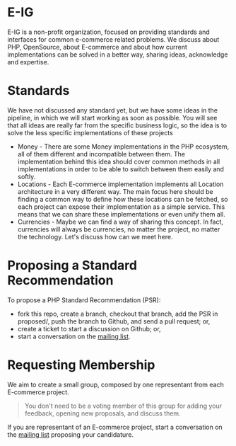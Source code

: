 E-IG
====

E-IG is a non-profit organization, focused on providing standards and interfaces for common e-commerce related
problems. We discuss about PHP, OpenSource, about E-commerce and about how current implementations can be solved in
a better way, sharing ideas, acknowledge and expertise.

Standards
=========

We have not discussed any standard yet, but we have some ideas in the pipeline, in which we will start working as
soon as possible. You will see that all ideas are really far from the specific business logic, so the idea is to 
solve the less specific implementations of these projects

* Money - There are some Money implementations in the PHP ecosystem, all of them different and incompatible between
them. The implementation behind this idea should cover common methods in all implementations in order to be able to
switch between them easily and softly.
* Locations - Each E-commerce implementation implements all Location architecture in a very different way. The main focus here should be finding a common way to define how these locations can be fetched, so each project can expose
their implementation as a simple service. This means that we can share these implementations or even unify them 
all.
* Currencies - Maybe we can find a way of sharing this concept. In fact, currencies will always be currencies, no
matter the project, no matter the technology. Let's discuss how can we meet here.

Proposing a Standard Recommendation
===================================

To propose a PHP Standard Recommendation (PSR):

* fork this repo, create a branch, checkout that branch, add the PSR in proposed/, push the branch to Github, and
send a pull request; or,
* create a ticket to start a discussion on Github; or,
* start a conversation on the [mailing list](http://groups.google.com/group/e-ig/).

Requesting Membership
=====================

We aim to create a small group, composed by one representant from each E-commerce project.

> You don't need to be a voting member of this group for adding your feedback, opening new proposals, and discuss
> them.

If you are representant of an E-commerce project, start a conversation on the [mailing list](http://groups.google.com/group/e-ig/) proposing your candidature.

